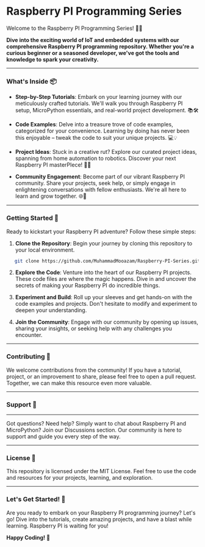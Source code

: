# Raspberry PI Programming Series

Welcome to the Raspberry PI Programming Series! 🍓🔌

**Dive into the exciting world of IoT and embedded systems with our comprehensive Raspberry PI programming repository. Whether you're a curious beginner or a seasoned developer, we've got the tools and knowledge to spark your creativity.**

---

### What's Inside 📦

- **Step-by-Step Tutorials**: Embark on your learning journey with our meticulously crafted tutorials. We'll walk you through Raspberry PI setup, MicroPython essentials, and real-world project development. 📚🛠️

- **Code Examples**: Delve into a treasure trove of code examples, categorized for your convenience. Learning by doing has never been this enjoyable – tweak the code to suit your unique projects. 💻💡

- **Project Ideas**: Stuck in a creative rut? Explore our curated project ideas, spanning from home automation to robotics. Discover your next Raspberry PI masterPIece! 🏡🤖

- **Community Engagement**: Become part of our vibrant Raspberry PI community. Share your projects, seek help, or simply engage in enlightening conversations with fellow enthusiasts. We're all here to learn and grow together. 🌐🤝

---

### Getting Started 🚀

Ready to kickstart your Raspberry PI adventure? Follow these simple steps:

1. **Clone the Repository**: Begin your journey by cloning this repository to your local environment.

```bash
   git clone https://github.com/MuhammadMooazam/Raspberry-PI-Series.git
```

2. **Explore the Code**: Venture into the heart of our Raspberry PI projects. These code files are where the magic happens. Dive in and uncover the secrets of making your Raspberry PI do incredible things.

3. **Experiment and Build**: Roll up your sleeves and get hands-on with the code examples and projects. Don't hesitate to modify and experiment to deepen your understanding.

4. **Join the Community**: Engage with our community by opening up issues, sharing your insights, or seeking help with any challenges you encounter.

---

### Contributing 🌟

We welcome contributions from the community! If you have a tutorial, project, or an improvement to share, please feel free to open a pull request. Together, we can make this resource even more valuable.

---

### Support 💬

---

Got questions? Need help? Simply want to chat about Raspberry PI and MicroPython? Join our Discussions section. Our community is here to support and guide you every step of the way.

---

### License 📝

This repository is licensed under the MIT License. Feel free to use the code and resources for your projects, learning, and exploration.

---

### Let's Get Started! 🎉

Are you ready to embark on your Raspberry PI programming journey? Let's go! Dive into the tutorials, create amazing projects, and have a blast while learning. Raspberry PI is waiting for you!

**Happy Coding! 🚀**
